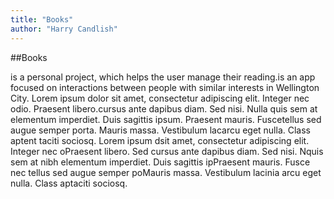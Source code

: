 ```yaml
---
title: "Books"
author: "Harry Candlish"
---
```


##Books

is a personal project, which helps the user manage their reading.is an app focused on interactions between people with similar interests in Wellington City. Lorem ipsum dolor sit amet, consectetur adipiscing elit. Integer nec odio. Praesent libero.cursus ante dapibus diam. Sed nisi. Nulla quis sem at elementum imperdiet. Duis sagittis ipsum. Praesent mauris. Fuscetellus sed augue semper porta. Mauris massa. Vestibulum lacarcu eget nulla. Class aptent taciti sociosq. Lorem ipsum dsit amet, consectetur adipiscing elit. Integer nec oPraesent libero. Sed cursus ante dapibus diam. Sed nisi. Nquis sem at nibh elementum imperdiet. Duis sagittis ipPraesent mauris. Fusce nec tellus sed augue semper poMauris massa. Vestibulum lacinia arcu eget nulla. Class aptaciti sociosq.
